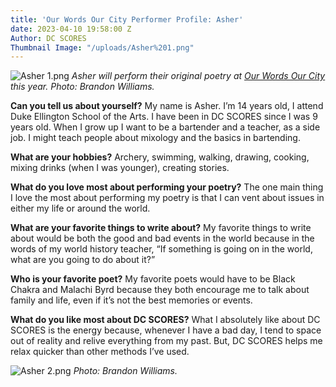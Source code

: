 ```yaml
---
title: 'Our Words Our City Performer Profile: Asher'
date: 2023-04-10 19:58:00 Z
Author: DC SCORES
Thumbnail Image: "/uploads/Asher%201.png"
---
```


![Asher 1.png](/uploads/Asher%201.png)
*Asher will perform their original poetry at [Our Words Our City](https://owoc.dcscores.org/) this year. Photo: Brandon Williams.*










**Can you tell us about yourself?**
My name is Asher. I’m 14 years old, I attend Duke Ellington School of the Arts. I have been in DC SCORES since I was 9 years old. When I grow up I want to be a bartender and a teacher, as a side job. I might teach people about mixology and the basics in bartending. 

**What are your hobbies?**
Archery, swimming, walking, drawing, cooking, mixing drinks (when I was younger), creating stories. 

**What do you love most about performing your poetry?**
The one main thing I love the most about performing my poetry is that I can vent about issues in either my life or around the world. 

**What are your favorite things to write about?**
My favorite things to write about would be both the good and bad events in the world because in the words of my world history teacher, “If something is going on in the world, what are you going to do about it?”

**Who is your favorite poet?**
My favorite poets would have to be Black Chakra and Malachi Byrd because they both encourage me to talk about family and life, even if it’s not the best memories or events.

**What do you like most about DC SCORES?**
What I absolutely like about DC SCORES is the energy because, whenever I have a bad day, I tend to space out of reality and relive everything from my past. But, DC SCORES helps me relax quicker than other methods I’ve used.

![Asher 2.png](/uploads/Asher%202.png)
*Photo: Brandon Williams.*